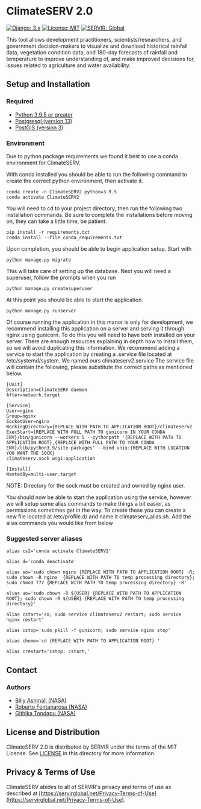 # ClimateSERV 2.0

[![Django: 3.x](https://img.shields.io/badge/Django-3.x-blue)](https://www.djangoproject.com)
[![License: MIT](https://img.shields.io/badge/License-MIT-yellow.svg)](https://opensource.org/licenses/MIT)
[![SERVIR: Global](https://img.shields.io/badge/SERVIR-Global-green)](https://servirglobal.net)

This tool allows development practitioners, scientists/researchers, and government decision-makers to visualize and
download historical rainfall data, vegetation condition data, and 180-day forecasts of rainfall and temperature to
improve understanding of, and make improved decisions for, issues related to agriculture and water availability.

## Setup and Installation

### Required

- [Python 3.9.5 or greater](https://www.python.org/downloads/)
- [Postgresql (version 13)](https://www.postgresql.org/download)
- [PostGIS (version 3)](https://postgis.net/install/)

### Environment
Due to python package requirements we found it best to use a conda environment for ClimateSERV.

With conda installed you should be able to run the following command to create the correct python 
environment, then activate it.

```
conda create -n ClimateSERV2 python=3.9.5
conda activate ClimateSERV2
```

You will need to cd to your project directory, then run the following two installation commands.
Be sure to complete the installations before moving on, they can take a little time, be patient.

```
pip install -r requirements.txt
conda install --file conda_requirements.txt
```

Upon completion, you should be able to begin application setup.  Start with 

```
python manage.py migrate
```

This will take care of setting up the database.  Next you will need a superuser, 
follow the prompts when you run 

```
python manage.py createsuperuser
```

At this point you should be able to start the application.

```
python manage.py runserver
```

Of course running the application in this manor is only for development, we recommend installing
this application on a server and serving it through nginx using gunicorn.  To do this you will need to 
have both installed on your server.  There are enough resources explaining in depth how to install them,
so we will avoid duplicating this information.  We recommend adding a service to start the application
by creating a .service file located at /etc/systemd/system.  We named ours climateserv2.service
The service file will contain the following, please substitute the correct paths as mentioned below.

```
[Unit]
Description=ClimateSERV daemon
After=network.target

[Service]
User=nginx
Group=nginx
SocketUser=nginx
WorkingDirectory={REPLACE WITH PATH TO APPLICATION ROOT}/climateserv2
ExecStart={REPLACE WITH FULL PATH TO gunicorn IN YOUR CONDA ENV}/bin/gunicorn --workers 5 --pythonpath '{REPLACE WITH PATH TO APPLICATION ROOT},{REPLACE WITH FULL PATH TO YOUR CONDA ENV}/lib/python3.9/site-packages' --bind unix:{REPLACE WITH LOCATION YOU WANT THE SOCK}
climateserv.sock wsgi:application 

[Install]
WantedBy=multi-user.target
```

NOTE: Directory for the sock must be created and owned by nginx user.

You should now be able to start the application using the service, however we will setup some alias commands to 
make things a bit easier, as permissions sometimes get in the way.  To create these you can create a new file
located at /etc/profile.d/ and name it climateserv_alias.sh.  Add the alias commands you would like from below

### Suggested server aliases
```
alias cs2='conda activate ClimateSERV2'

alias d='conda deactivate'

alias so='sudo chown nginx {REPLACE WITH PATH TO APPLICATION ROOT} -R; sudo chown -R nginx  {REPLACE WITH PATH TO temp processing directory}; sudo chmod 777 {REPLACE WITH PATH TO temp processing directory} -R'

alias uo='sudo chown -R ${USER} {REPLACE WITH PATH TO APPLICATION ROOT}; sudo chown -R ${USER} {REPLACE WITH PATH TO temp processing directory}'

alias cstart='so; sudo service climateserv2 restart; sudo service nginx restart'

alias cstop='sudo pkill -f gunicorn; sudo service nginx stop'

alias chome='cd {REPLACE WITH PATH TO APPLICATION ROOT} '

alias crestart='cstop; cstart;'
```

## Contact

### Authors

- [Billy Ashmall (NASA)](mailto:billy.ashmall@nasa.gov)
- [Roberto Fontanarosa (NASA)](mailto:roberto.fontanarosa@nasa.gov)
- [Githika Tondapu (NASA)](mailto:githika.tondapu@nasa.gov)

## License and Distribution

ClimateSERV 2.0 is distributed by SERVIR under the terms of the MIT License. See
[LICENSE](https://github.com/SERVIR/ClimateSERV2/blob/master/LICENSE) in this directory for more information.

## Privacy & Terms of Use

ClimateSERV abides to all of SERVIR's privacy and terms of use as described
at [https://servirglobal.net/Privacy-Terms-of-Use](https://servirglobal.net/Privacy-Terms-of-Use).
